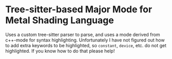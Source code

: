 # Tree-sitter-based Major Mode for Metal Shading Language
Uses a custom tree-sitter parser to parse, and uses a mode derived from c++-mode for 
syntax highlighting. Unfortunately I have not figured out how to add extra keywords to be
highlighted, so `constant`, `device`, etc. do not get highlighted. If you know how to do that
please help!
